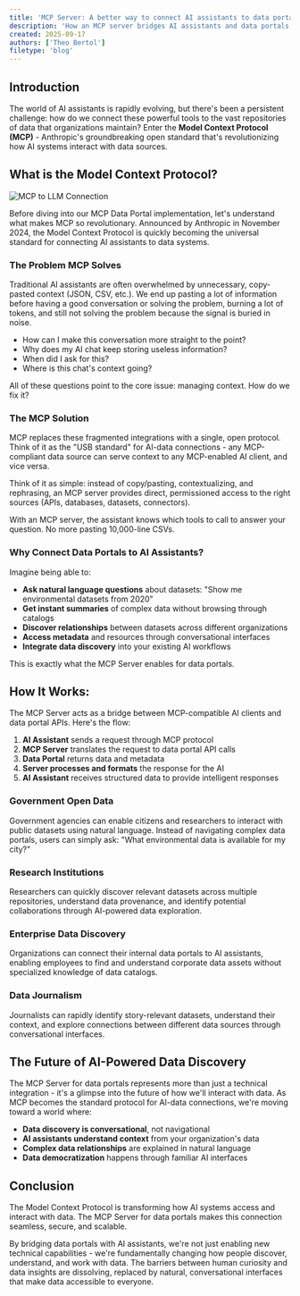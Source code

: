 ```yaml
---
title: 'MCP Server: A better way to connect AI assistants to data portals'
description: 'How an MCP server bridges AI assistants and data portals, enabling seamless, efficient data discovery for ChatGPT, Claude, and other AI tools.'
created: 2025-09-17
authors: ['Theo Bertol']
filetype: 'blog'
---
```


## Introduction

The world of AI assistants is rapidly evolving, but there's been a persistent challenge: how do we connect these powerful tools to the vast repositories of data that organizations maintain? Enter the **Model Context Protocol (MCP)** - Anthropic's groundbreaking open standard that's revolutionizing how AI systems interact with data sources.

## What is the Model Context Protocol?

![MCP to LLM Connection](/static/img/blog/mcp-server-ai-assistants-to-improve-data-portals/mcp-llm.png)

Before diving into our MCP Data Portal implementation, let's understand what makes MCP so revolutionary. Announced by Anthropic in November 2024, the Model Context Protocol is quickly becoming the universal standard for connecting AI assistants to data systems.

### The Problem MCP Solves

Traditional AI assistants are often overwhelmed by unnecessary, copy-pasted context (JSON, CSV, etc.). We end up pasting a lot of information before having a good conversation or solving the problem, burning a lot of tokens, and still not solving the problem because the signal is buried in noise.

- How can I make this conversation more straight to the point?
- Why does my AI chat keep storing useless information?
- When did I ask for this?
- Where is this chat's context going?

All of these questions point to the core issue: managing context. How do we fix it?

### The MCP Solution

MCP replaces these fragmented integrations with a single, open protocol. Think of it as the "USB standard" for AI-data connections - any MCP-compliant data source can serve context to any MCP-enabled AI client, and vice versa.

Think of it as simple: instead of copy/pasting, contextualizing, and rephrasing, an MCP server provides direct, permissioned access to the right sources (APIs, databases, datasets, connectors).

With an MCP server, the assistant knows which tools to call to answer your question. No more pasting 10,000-line CSVs.

### Why Connect Data Portals to AI Assistants?

Imagine being able to:

- **Ask natural language questions** about datasets: "Show me environmental datasets from 2020"
- **Get instant summaries** of complex data without browsing through catalogs
- **Discover relationships** between datasets across different organizations
- **Access metadata** and resources through conversational interfaces
- **Integrate data discovery** into your existing AI workflows

This is exactly what the MCP Server enables for data portals.

## How It Works:

The MCP Server acts as a bridge between MCP-compatible AI clients and data portal APIs. Here's the flow:

1. **AI Assistant** sends a request through MCP protocol
2. **MCP Server** translates the request to data portal API calls
3. **Data Portal** returns data and metadata
4. **Server processes and formats** the response for the AI
5. **AI Assistant** receives structured data to provide intelligent responses

### Government Open Data
Government agencies can enable citizens and researchers to interact with public datasets using natural language. Instead of navigating complex data portals, users can simply ask: "What environmental data is available for my city?"

### Research Institutions
Researchers can quickly discover relevant datasets across multiple repositories, understand data provenance, and identify potential collaborations through AI-powered data exploration.

### Enterprise Data Discovery
Organizations can connect their internal data portals to AI assistants, enabling employees to find and understand corporate data assets without specialized knowledge of data catalogs.

### Data Journalism
Journalists can rapidly identify story-relevant datasets, understand their context, and explore connections between different data sources through conversational interfaces.

## The Future of AI-Powered Data Discovery

The MCP Server for data portals represents more than just a technical integration - it's a glimpse into the future of how we'll interact with data. As MCP becomes the standard protocol for AI-data connections, we're moving toward a world where:

- **Data discovery is conversational**, not navigational
- **AI assistants understand context** from your organization's data
- **Complex data relationships** are explained in natural language
- **Data democratization** happens through familiar AI interfaces

## Conclusion

The Model Context Protocol is transforming how AI systems access and interact with data. The MCP Server for data portals makes this connection seamless, secure, and scalable.

By bridging data portals with AI assistants, we're not just enabling new technical capabilities - we're fundamentally changing how people discover, understand, and work with data. The barriers between human curiosity and data insights are dissolving, replaced by natural, conversational interfaces that make data accessible to everyone.